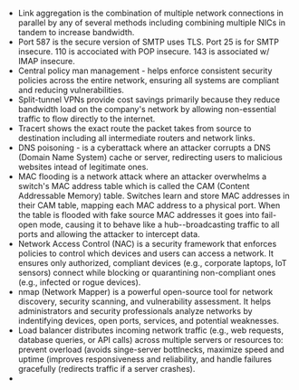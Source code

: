 - Link aggregation is the combination of multiple network connections in parallel by any of several methods including combining multiple NICs in tandem to increase bandwidth.
- Port 587 is the secure version of SMTP uses TLS. Port 25 is for SMTP insecure. 110 is accociated with POP insecure. 143 is associated w/ IMAP insecure.
- Central policy man management - helps enforce consistent security policies across the entire network, ensuring all systems are compliant and reducing vulnerabilities.
- Split-tunnel VPNs provide cost savings primarily because they reduce bandwidth load on the company's network by allowing non-essential traffic to flow directly to the internet.
- Tracert shows the exact route the packet takes from source to destination including all intermediate routers and network links.
- DNS poisoning - is a cyberattack where an attacker corrupts a DNS (Domain Name System) cache or server, redirecting users to malicious websites intead of legitimate ones.
- MAC flooding is a network attack where an attacker overwhelms a switch's MAC address table which is called the CAM (Content Addressable Memory) table. Switches learn and store MAC addresses in their CAM table, mapping each MAC address to a physical port. When the table is flooded with fake source MAC addresses it goes into fail-open mode, causing it to behave like a hub--broadcasting traffic to all ports and allowing the attacker to intercept data.
- Network Access Control (NAC) is a security framework that enforces policies to control which devices and users can access a network. It ensures only authorized, compliant devices (e.g., corporate laptops, IoT sensors) connect while blocking or quarantining non-compliant ones (e.g., infected or rogue devices).
- nmap (Network Mapper) is a powerful open-source tool for network discovery, security scanning, and vulnerability assessment. It helps administrators and security professionals analyze networks by indentifying devices, open ports, services, and potential weaknesses.
- Load balancer distributes incoming network traffic (e.g., web requests, database queries, or API calls) across multiple servers or resources to: prevent overload (avoids singe-server bottlnecks, maximize speed and uptime (improves responsiveness and reliability, and handle failures gracefully (redirects traffic if a server crashes).
- 
